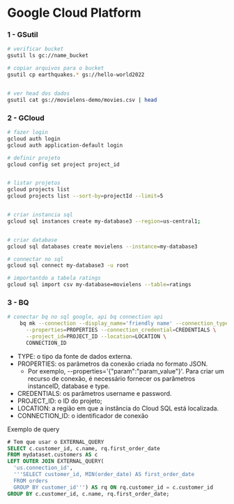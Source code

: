 
# Google Cloud Platform

### 1 - GSutil

```sh
# verificar bucket
gsutil ls gc://name_bucket

# copiar arquivos para o bucket
gsutil cp earthquakes.* gs://hello-world2022


# ver head dos dados
gsutil cat gs://movielens-demo/movies.csv | head
```

### 2 - GCloud
```sh
# fazer login
gcloud auth login
gcloud auth application-default login

# definir projeto
gcloud config set project project_id


# listar projetos
gcloud projects list
gcloud projects list --sort-by=projectId --limit=5


# criar instancia sql
gcloud sql instances create my-database3 --region=us-central1;


# criar database
gcloud sql databases create movielens --instance=my-database3

# connectar no sql
gcloud sql connect my-database3 -u root

# importantdo a tabela ratings
gcloud sql import csv my-database=movielens --table=ratings
```

### 3 - BQ
```sh
# conectar bq no sql google, api bq connection api
    bq mk --connection --display_name='friendly name' --connection_type=TYPE \
      --properties=PROPERTIES --connection_credential=CREDENTIALS \
      --project_id=PROJECT_ID --location=LOCATION \
      CONNECTION_ID
```

- TYPE: o tipo da fonte de dados externa.
- PROPERTIES: os parâmetros da conexão criada no formato JSON.    
  - Por exemplo, --properties='{"param":"param_value"}'. Para criar um recurso de conexão, é necessário fornecer os parâmetros instanceID, database e type.
- CREDENTIALS: os parâmetros username e password.
- PROJECT_ID: o ID do projeto;
- LOCATION: a região em que a instância do Cloud SQL está localizada.
- CONNECTION_ID: o identificador de conexão

Exemplo de query
```sql
# Tem que usar o EXTERNAL_QUERY
SELECT c.customer_id, c.name, rq.first_order_date
FROM mydataset.customers AS c
LEFT OUTER JOIN EXTERNAL_QUERY(
  'us.connection_id',
  '''SELECT customer_id, MIN(order_date) AS first_order_date
  FROM orders
  GROUP BY customer_id''') AS rq ON rq.customer_id = c.customer_id
GROUP BY c.customer_id, c.name, rq.first_order_date;
```